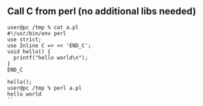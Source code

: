 ## Call C from perl (no additional libs needed)
```
user@pc /tmp % cat a.pl 
#!/usr/bin/env perl
use strict;
use Inline C => << 'END_C';
void hello() {
  printf("hello world\n");
}
END_C

hello();
user@pc /tmp % perl a.pl 
hello world
``

